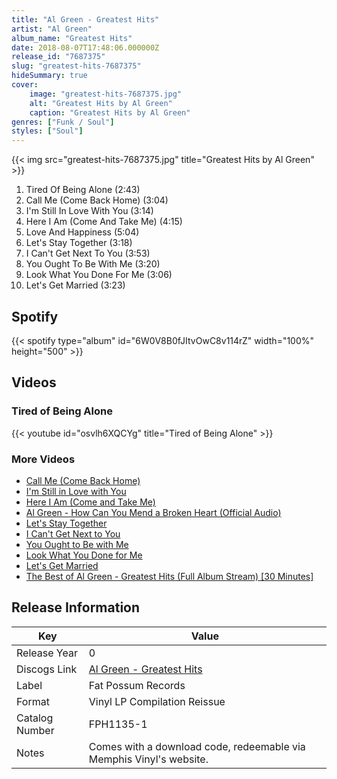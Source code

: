 ```yaml
---
title: "Al Green - Greatest Hits"
artist: "Al Green"
album_name: "Greatest Hits"
date: 2018-08-07T17:48:06.000000Z
release_id: "7687375"
slug: "greatest-hits-7687375"
hideSummary: true
cover:
    image: "greatest-hits-7687375.jpg"
    alt: "Greatest Hits by Al Green"
    caption: "Greatest Hits by Al Green"
genres: ["Funk / Soul"]
styles: ["Soul"]
---
```


{{< img src="greatest-hits-7687375.jpg" title="Greatest Hits by Al Green" >}}

<!-- section break -->

1. Tired Of Being Alone  (2:43)
2. Call Me (Come Back Home) (3:04)
3. I'm Still In Love With You (3:14)
4. Here I Am (Come And Take Me) (4:15)
5. Love And Happiness (5:04)
6. Let's Stay Together  (3:18)
7. I Can't Get Next To You (3:53)
8. You Ought To Be With Me (3:20)
9. Look What You Done For Me (3:06)
10. Let's Get Married  (3:23)

<!-- section break -->


## Spotify
{{< spotify type="album" id="6W0V8B0fJItvOwC8v114rZ" width="100%" height="500" >}}



## Videos
### Tired of Being Alone
{{< youtube id="osvlh6XQCYg" title="Tired of Being Alone" >}}<br>

### More Videos

- [Call Me (Come Back Home)](https://www.youtube.com/watch?v=7vPYMqEjWOo)
- [I'm Still in Love with You](https://www.youtube.com/watch?v=tS4W_A1X1pM)
- [Here I Am (Come and Take Me)](https://www.youtube.com/watch?v=vHAXp39WjZM)
- [Al Green - How Can You Mend a Broken Heart (Official Audio)](https://www.youtube.com/watch?v=PTY6Kv0nPr8)
- [Let's Stay Together](https://www.youtube.com/watch?v=2FEJINHoRcU)
- [I Can't Get Next to You](https://www.youtube.com/watch?v=FJeyL4rXPV4)
- [You Ought to Be with Me](https://www.youtube.com/watch?v=BWXuLHzj8JM)
- [Look What You Done for Me](https://www.youtube.com/watch?v=le_SsLujDjg)
- [Let's Get Married](https://www.youtube.com/watch?v=KakFC6aRfEA)
- [The Best of Al Green - Greatest Hits (Full Album Stream) [30 Minutes]](https://www.youtube.com/watch?v=csZV3w_nscg)


## Release Information
|  Key           | Value                                                |
| ---------------| ---------------------------------------------------- |
| Release Year   | 0                                   |
| Discogs Link   | [Al Green - Greatest Hits](https://www.discogs.com/release/7687375-Al-Green-Greatest-Hits) |
| Label          | Fat Possum Records |
| Format         | Vinyl LP Compilation Reissue |
| Catalog Number | FPH1135-1 |
| Notes | Comes with a download code, redeemable via Memphis Vinyl's website. |
